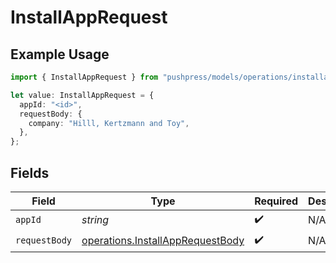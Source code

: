 # InstallAppRequest

## Example Usage

```typescript
import { InstallAppRequest } from "pushpress/models/operations/installapp.js";

let value: InstallAppRequest = {
  appId: "<id>",
  requestBody: {
    company: "Hilll, Kertzmann and Toy",
  },
};
```

## Fields

| Field                                                                                | Type                                                                                 | Required                                                                             | Description                                                                          |
| ------------------------------------------------------------------------------------ | ------------------------------------------------------------------------------------ | ------------------------------------------------------------------------------------ | ------------------------------------------------------------------------------------ |
| `appId`                                                                              | *string*                                                                             | :heavy_check_mark:                                                                   | N/A                                                                                  |
| `requestBody`                                                                        | [operations.InstallAppRequestBody](../../models/operations/installapprequestbody.md) | :heavy_check_mark:                                                                   | N/A                                                                                  |